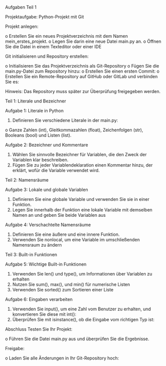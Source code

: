 Aufgaben Teil 1

Projektaufgabe: Python-Projekt mit Git

Projekt anlegen:

o	Erstellen Sie ein neues Projektverzeichnis mit dem Namen mein_erstes_projekt.
o	Legen Sie darin eine neue Datei main.py an.
o	Öffnen Sie die Datei in einem Texteditor oder einer IDE 

Git initialisieren und Repository erstellen:

o	Initialisieren Sie das Projektverzeichnis als Git-Repository
o	Fügen Sie die main.py-Datei zum Repository hinzu:
o	Erstellen Sie einen ersten Commit:
o	Erstellen Sie ein Remote-Repository auf GitHub oder GitLab und verbinden Sie es:

Hinweis: Das Repository muss später zur Überprüfung freigegeben werden.

Teil 1: Literale und Bezeichner

Aufgabe 1: Literale in Python

1.	Definieren Sie verschiedene Literale in der main.py:

o	Ganze Zahlen (int), Gleitkommazahlen (float), Zeichenfolgen (str), Booleans (bool) und Listen (list).

Aufgabe 2: Bezeichner und Kommentare

1.	Wählen Sie sinnvolle Bezeichner für Variablen, die den Zweck der Variablen klar beschreiben.
2.	Fügen Sie zu jeder Variablendeklaration einen Kommentar hinzu, der erklärt, wofür die Variable verwendet wird.


Teil 2: Namensräume

Aufgabe 3: Lokale und globale Variablen

1.	Definieren Sie eine globale Variable und verwenden Sie sie in einer Funktion.
2.	Legen Sie innerhalb der Funktion eine lokale Variable mit demselben Namen an und geben Sie beide Variablen aus

Aufgabe 4: Verschachtelte Namensräume

1.	Definieren Sie eine äußere und eine innere Funktion.
2.	Verwenden Sie nonlocal, um eine Variable im umschließenden Namensraum zu ändern

Teil 3: Built-in Funktionen

Aufgabe 5: Wichtige Built-in Funktionen

1.	Verwenden Sie len() und type(), um Informationen über Variablen zu erhalten
2.	Nutzen Sie sum(), max(), und min() für numerische Listen
3.	Verwenden Sie sorted() zum Sortieren einer Liste

Aufgabe 6: Eingaben verarbeiten

1.	Verwenden Sie input(), um eine Zahl vom Benutzer zu erhalten, und konvertieren Sie diese mit int():
2.	Überprüfen Sie mit isinstance(), ob die Eingabe vom richtigen Typ ist:

Abschluss
Testen Sie Ihr Projekt:

o	Führen Sie die Datei main.py aus und überprüfen Sie die Ergebnisse.

Freigabe:

o	Laden Sie alle Änderungen in Ihr Git-Repository hoch:
